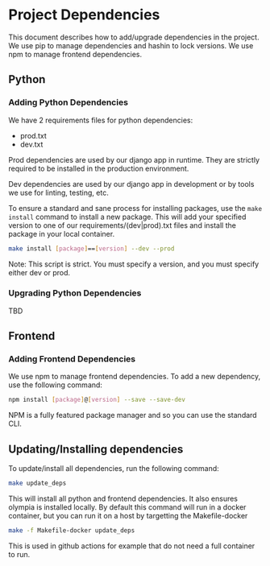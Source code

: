 # Project Dependencies

This document describes how to add/upgrade dependencies in the project.
We use pip to manage dependencies and hashin to lock versions. We use npm to manage frontend dependencies.

## Python

### Adding Python Dependencies

We have 2 requirements files for python dependencies:

- prod.txt
- dev.txt

Prod dependencies are used by our django app in runtime.
They are strictly required to be installed in the production environment.

Dev dependencies are used by our django app in development or by tools we use for linting, testing, etc.

To ensure a standard and sane process for installing packages,
use the `make install` command to install a new package.
This will add your specified version to one of our requirements/(dev|prod).txt files and
install the package in your local container.

```bash
make install [package]==[version] --dev --prod
```

Note: This script is strict. You must specify a version, and you must specify either dev or prod.

### Upgrading Python Dependencies

TBD

## Frontend

### Adding Frontend Dependencies

We use npm to manage frontend dependencies. To add a new dependency, use the following command:

```bash
npm install [package]@[version] --save --save-dev
```

NPM is a fully featured package manager and so you can use the standard CLI.

## Updating/Installing dependencies

To update/install all dependencies, run the following command:

```bash
make update_deps
```

This will install all python and frontend dependencies. It also ensures olympia is installed locally.
By default this command will run in a docker container, but you can run it on a host by targetting the Makefile-docker

```bash
make -f Makefile-docker update_deps
```

This is used in github actions for example that do not need a full container to run.
